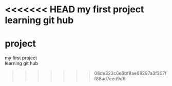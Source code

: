 <<<<<<< HEAD
my first project
learning git hub
=======
# project
my first project <br>
learning git hub
>>>>>>> 08de322c6e6bf8ae68297a3f207ff88ad7eed9d6
